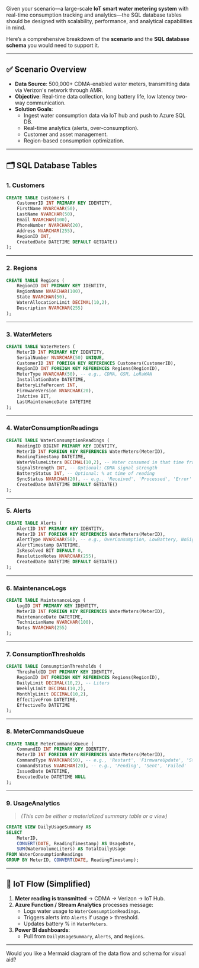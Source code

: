 Given your scenario—a large-scale **IoT smart water metering system** with real-time consumption tracking and analytics—the SQL database tables should be designed with scalability, performance, and analytical capabilities in mind.

Here’s a comprehensive breakdown of the **scenario** and the **SQL database schema** you would need to support it.

---

## ✅ **Scenario Overview**

- **Data Source**: 500,000+ CDMA-enabled water meters, transmitting data via Verizon's network through AMR.
- **Objective**: Real-time data collection, long battery life, low latency two-way communication.
- **Solution Goals**:
  - Ingest water consumption data via IoT hub and push to Azure SQL DB.
  - Real-time analytics (alerts, over-consumption).
  - Customer and asset management.
  - Region-based consumption optimization.

---

## 🗂️ SQL Database Tables

### 1. **Customers**

```sql
CREATE TABLE Customers (
    CustomerID INT PRIMARY KEY IDENTITY,
    FirstName NVARCHAR(50),
    LastName NVARCHAR(50),
    Email NVARCHAR(100),
    PhoneNumber NVARCHAR(20),
    Address NVARCHAR(255),
    RegionID INT,
    CreatedDate DATETIME DEFAULT GETDATE()
);
```

---

### 2. **Regions**

```sql
CREATE TABLE Regions (
    RegionID INT PRIMARY KEY IDENTITY,
    RegionName NVARCHAR(100),
    State NVARCHAR(50),
    WaterAllocationLimit DECIMAL(10,2),
    Description NVARCHAR(255)
);
```

---

### 3. **WaterMeters**

```sql
CREATE TABLE WaterMeters (
    MeterID INT PRIMARY KEY IDENTITY,
    SerialNumber NVARCHAR(50) UNIQUE,
    CustomerID INT FOREIGN KEY REFERENCES Customers(CustomerID),
    RegionID INT FOREIGN KEY REFERENCES Regions(RegionID),
    MeterType NVARCHAR(50), -- e.g., CDMA, GSM, LoRaWAN
    InstallationDate DATETIME,
    BatteryLifePercent INT,
    FirmwareVersion NVARCHAR(20),
    IsActive BIT,
    LastMaintenanceDate DATETIME
);
```

---

### 4. **WaterConsumptionReadings**

```sql
CREATE TABLE WaterConsumptionReadings (
    ReadingID BIGINT PRIMARY KEY IDENTITY,
    MeterID INT FOREIGN KEY REFERENCES WaterMeters(MeterID),
    ReadingTimestamp DATETIME,
    WaterVolumeLiters DECIMAL(10,2), -- Water consumed in that time frame
    SignalStrength INT, -- Optional: CDMA signal strength
    BatteryStatus INT, -- Optional: % at time of reading
    SyncStatus NVARCHAR(20), -- e.g., 'Received', 'Processed', 'Error'
    CreatedDate DATETIME DEFAULT GETDATE()
);
```

---

### 5. **Alerts**

```sql
CREATE TABLE Alerts (
    AlertID INT PRIMARY KEY IDENTITY,
    MeterID INT FOREIGN KEY REFERENCES WaterMeters(MeterID),
    AlertType NVARCHAR(50), -- e.g., OverConsumption, LowBattery, NoSignal
    AlertTimestamp DATETIME,
    IsResolved BIT DEFAULT 0,
    ResolutionNotes NVARCHAR(255),
    CreatedDate DATETIME DEFAULT GETDATE()
);
```

---

### 6. **MaintenanceLogs**

```sql
CREATE TABLE MaintenanceLogs (
    LogID INT PRIMARY KEY IDENTITY,
    MeterID INT FOREIGN KEY REFERENCES WaterMeters(MeterID),
    MaintenanceDate DATETIME,
    TechnicianName NVARCHAR(100),
    Notes NVARCHAR(255)
);
```

---

### 7. **ConsumptionThresholds**

```sql
CREATE TABLE ConsumptionThresholds (
    ThresholdID INT PRIMARY KEY IDENTITY,
    RegionID INT FOREIGN KEY REFERENCES Regions(RegionID),
    DailyLimit DECIMAL(10,2), -- Liters
    WeeklyLimit DECIMAL(10,2),
    MonthlyLimit DECIMAL(10,2),
    EffectiveFrom DATETIME,
    EffectiveTo DATETIME
);
```

---

### 8. **MeterCommandsQueue**

```sql
CREATE TABLE MeterCommandsQueue (
    CommandID INT PRIMARY KEY IDENTITY,
    MeterID INT FOREIGN KEY REFERENCES WaterMeters(MeterID),
    CommandType NVARCHAR(50), -- e.g., 'Restart', 'FirmwareUpdate', 'StatusCheck'
    CommandStatus NVARCHAR(20), -- e.g., 'Pending', 'Sent', 'Failed'
    IssuedDate DATETIME,
    ExecutedDate DATETIME NULL
);
```

---

### 9. **UsageAnalytics**

> *(This can be either a materialized summary table or a view)*

```sql
CREATE VIEW DailyUsageSummary AS
SELECT 
    MeterID,
    CONVERT(DATE, ReadingTimestamp) AS UsageDate,
    SUM(WaterVolumeLiters) AS TotalDailyUsage
FROM WaterConsumptionReadings
GROUP BY MeterID, CONVERT(DATE, ReadingTimestamp);
```

---

## 🔄 **IoT Flow (Simplified)**

1. **Meter reading is transmitted** → CDMA → Verizon → IoT Hub.
2. **Azure Function / Stream Analytics** processes message:
   - Logs water usage to `WaterConsumptionReadings`.
   - Triggers alerts into `Alerts` if usage > threshold.
   - Updates battery % in `WaterMeters`.
3. **Power BI dashboards**:
   - Pull from `DailyUsageSummary`, `Alerts`, and `Regions`.

---

Would you like a Mermaid diagram of the data flow and schema for visual aid?
